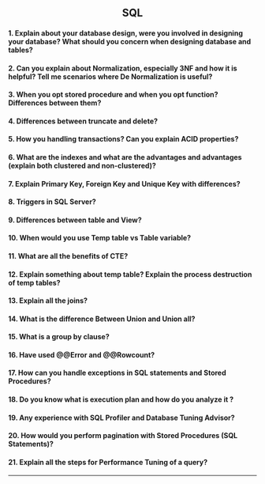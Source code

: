 <h2 align="center">SQL</h2>


#### 1. Explain about your database design, were you involved in designing your database? What should you concern when designing database and tables?
#### 2. Can you explain about Normalization, especially 3NF and how it is helpful? Tell me scenarios where De Normalization is useful?
#### 3. When you opt stored procedure and when you opt function? Differences between them?
#### 4. Differences between truncate and delete?
#### 5. How you handling transactions? Can you explain ACID properties?
#### 6. What are the indexes and what are the advantages and advantages (explain both clustered and non-clustered)?
#### 7. Explain Primary Key, Foreign Key and Unique Key with differences?
#### 8. Triggers in SQL Server?
#### 9. Differences between table and View?
#### 10. When would you use Temp table vs Table variable?
#### 11. What are all the benefits of CTE?
#### 12. Explain something about temp table? Explain the process destruction of temp tables?
#### 13. Explain all the joins?
#### 14. What is the difference Between Union and Union all?
#### 15. What is a group by clause?
#### 16. Have used @@Error and @@Rowcount?
#### 17. How can you handle exceptions in SQL statements and Stored Procedures?
#### 18. Do you know what is execution plan and how do you analyze it ?
#### 19. Any experience with SQL Profiler and Database Tuning Advisor?
#### 20. How would you perform pagination with Stored Procedures (SQL Statements)?
#### 21. Explain all the steps for Performance Tuning of a query?
<hr>
